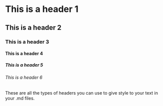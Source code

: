 # This is a header 1
## This is a header 2
### This is a header 3
#### This is a header 4
##### This is a header 5
###### This is a header 6
















These are all the types of headers you can use to give style to your text in your .md files.
